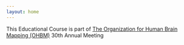 ```yaml
---
layout: home
---
```

This Educational Course is part of [The Organization for Human Brain Mapping (OHBM)](https://www.humanbrainmapping.org/i4a/pages/index.cfm?pageid=4229) 30th Annual Meeting
